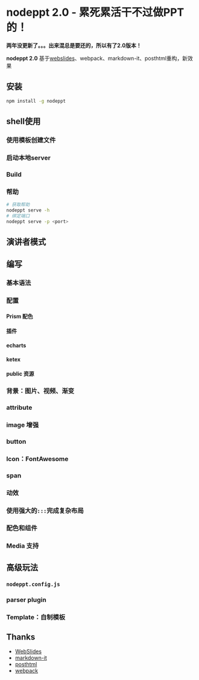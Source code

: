 nodeppt 2.0 - 累死累活干不过做PPT的！
=============

**两年没更新了。。。出来混总是要还的，所以有了2.0版本！**

**nodeppt 2.0** 基于[webslides](https://github.com/webslides/WebSlides)、webpack、markdown-it、posthtml重构，新效果

## 安装

```bash
npm install -g nodeppt
```

## shell使用

### 使用模板创建文件

### 启动本地server

### Build

### 帮助

```bash
# 获取帮助
nodeppt serve -h
# 绑定端口
nodeppt serve -p <port>
```

## 演讲者模式


## 编写

### 基本语法

### 配置

#### Prism 配色

#### 插件

#### echarts

#### ketex

#### public 资源

### 背景：图片、视频、渐变

### attribute

### image 增强

### button

### Icon：FontAwesome

### span

### 动效

### 使用强大的`:::`完成复杂布局

### 配色和组件

### Media 支持

## 高级玩法

### `nodeppt.config.js`

### parser plugin

### Template：自制模板

## Thanks
* [WebSlides](https://github.com/webslides/WebSlides)
* [markdown-it](https://github.com/markdown-it/markdown-it)
* [posthtml](https://github.com/posthtml/posthtml)
* [webpack](https://github.com/webpack/webpack)




